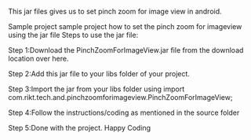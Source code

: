 This jar files gives us to set pinch zoom for image view in android.

Sample project sample project how to set the pinch zoom for imageview using the jar file Steps to use the jar file:

Step 1:Download the PinchZoomForImageView.jar file from the download location over here.

Step 2:Add this jar file to your libs folder of your project.

Step 3:Import the jar from your libs folder using import com.rikt.tech.and.pinchzoomforimageview.PinchZoomForImageView;

Step 4:Follow the instructions/coding as mentioned in the source folder

Step 5:Done with the project.
Happy Coding